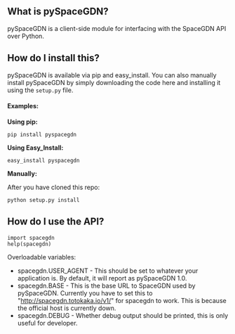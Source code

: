 ## What is pySpaceGDN?

pySpaceGDN is a client-side module for interfacing with the SpaceGDN API over Python.

## How do I install this?

pySpaceGDN is available via pip and easy_install.  You can also manually install pySpaceGDN by simply downloading the code here and installing it using the `setup.py` file.

#### Examples:

__Using pip:__

`pip install pyspacegdn`

__Using Easy_Install:__

`easy_install pyspacegdn`

__Manually:__

After you have cloned this repo:

`python setup.py install`

## How do I use the API?

    import spacegdn
    help(spacegdn)

Overloadable variables:

* spacegdn.USER_AGENT - This should be set to whatever your application is.  By default, it will report as pySpaceGDN 1.0.
* spacegdn.BASE - This is the base URL to SpaceGDN used by pySpaceGDN. Currently you have to set this to "http://spacegdn.totokaka.io/v1/" for spacegdn to work. This is because the official host is 
currently down.
* spacegdn.DEBUG - Whether debug output should be printed, this is only useful for developer.
